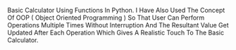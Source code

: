 Basic Calculator Using Functions In Python.
I Have Also Used The Concept Of OOP ( Object Oriented Programming ) So That User Can Perform Operations Multiple Times Without Interruption And The Resultant Value Get Updated After Each Operation Which Gives A Realistic Touch To The Basic Calculator.

